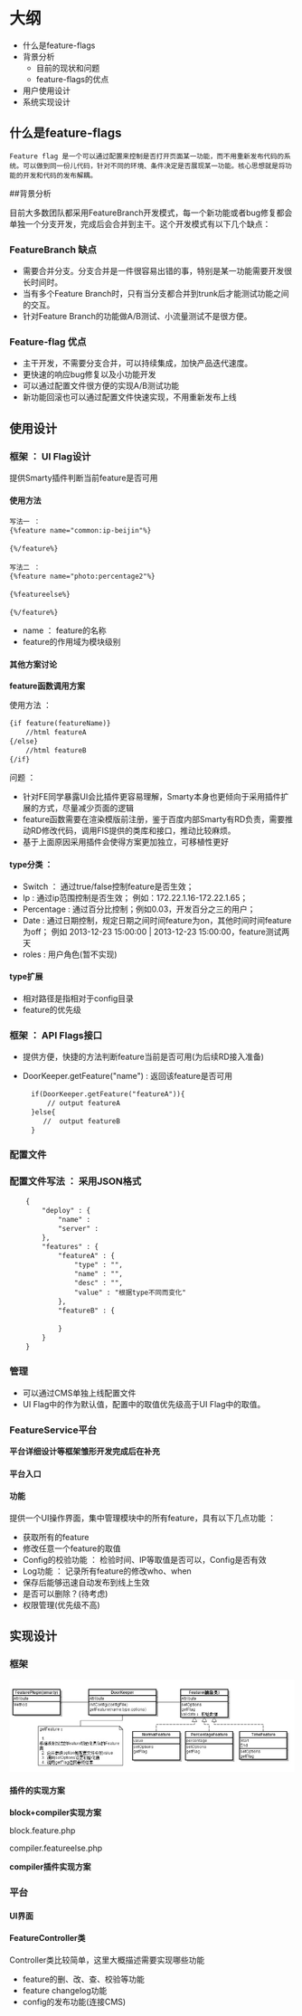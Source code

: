 
# 大纲

* 什么是feature-flags
* 背景分析
    * 目前的现状和问题
    * feature-flags的优点
* 用户使用设计
* 系统实现设计

## 什么是feature-flags

    Feature flag 是一个可以通过配置来控制是否打开页面某一功能，而不用重新发布代码的系统。可以做到同一份儿代码，针对不同的环境、条件决定是否展现某一功能。核心思想就是将功能的开发和代码的发布解耦。

##背景分析

目前大多数团队都采用FeatureBranch开发模式，每一个新功能或者bug修复都会单独一个分支开发，完成后会合并到主干。这个开发模式有以下几个缺点：

### FeatureBranch 缺点

* 需要合并分支。分支合并是一件很容易出错的事，特别是某一功能需要开发很长时间时。
* 当有多个Feature Branch时，只有当分支都合并到trunk后才能测试功能之间的交互。
* 针对Feature Branch的功能做A/B测试、小流量测试不是很方便。

### Feature-flag 优点

* 主干开发，不需要分支合并，可以持续集成，加快产品迭代速度。
* 更快速的响应bug修复以及小功能开发
* 可以通过配置文件很方便的实现A/B测试功能
* 新功能回滚也可以通过配置文件快速实现，不用重新发布上线

## 使用设计

### 框架 ： UI Flag设计

提供Smarty插件判断当前feature是否可用

#### 使用方法

    写法一 ：
    {%feature name="common:ip-beijin"%}

    {%/feature%}

    写法二 ：
    {%feature name="photo:percentage2"%}

    {%featureelse%}

    {%/feature%}

* name ： feature的名称
* feature的作用域为模块级别

#### 其他方案讨论

**feature函数调用方案**

使用方法 ：

    {if feature(featureName)}
        //html featureA
    {/else}
        //html featureB
    {/if}

问题 ：

* 针对FE同学暴露UI会比插件更容易理解，Smarty本身也更倾向于采用插件扩展的方式，尽量减少页面的逻辑
* feature函数需要在渲染模版前注册，鉴于百度内部Smarty有RD负责，需要推动RD修改代码，调用FIS提供的类库和接口，推动比较麻烦。
* 基于上面原因采用插件会使得方案更加独立，可移植性更好

#### type分类 ：

* Switch ： 通过true/false控制feature是否生效；
* Ip : 通过ip范围控制是否生效； 例如：172.22.1.16-172.22.1.65；
* Percentage : 通过百分比控制；例如0.03，开发百分之三的用户；
* Date : 通过日期控制，规定日期之间时间feature为on，其他时间时间feature为off； 例如 2013-12-23 15:00:00 | 2013-12-23 15:00:00，feature测试两天
* roles : 用户角色(暂不实现)

#### type扩展

* 相对路径是指相对于config目录
* feature的优先级

### 框架 ： API Flags接口

* 提供方便，快捷的方法判断feature当前是否可用(为后续RD接入准备)
* DoorKeeper.getFeature("name") : 返回该feature是否可用

        if(DoorKeeper.getFeature("featureA")){
            // output featureA
        }else{
           //  output featureB
        }

### 配置文件

### 配置文件写法 ： 采用JSON格式

        {
            "deploy" : {
                "name" :
                "server" :
            },
            "features" : {
                "featureA" : {
                    "type" : "",
                    "name" : "",
                    "desc" : "",
                    "value" : "根据type不同而变化"
                },
                "featureB" : {

                }
            }
        }

### 管理

* 可以通过CMS单独上线配置文件
* UI Flag中的作为默认值，配置中的取值优先级高于UI Flag中的取值。

### FeatureService平台

**平台详细设计等框架雏形开发完成后在补充**

#### 平台入口

#### 功能

提供一个UI操作界面，集中管理模块中的所有feature，具有以下几点功能 ：

* 获取所有的feature
* 修改任意一个feature的取值
* Config的校验功能 ：  检验时间、IP等取值是否可以，Config是否有效
* Log功能 ： 记录所有feature的修改who、when
* 保存后能够迅速自动发布到线上生效
* 是否可以删除？(待考虑)
* 权限管理(优先级不高)

## 实现设计

### 框架

![feature flag框架](./DoorkeeperUML.jpg)

#### 插件的实现方案

**block+compiler实现方案**

block.feature.php

compiler.featureelse.php

**compiler插件实现方案**

### 平台

#### UI界面

#### FeatureController类

Controller类比较简单，这里大概描述需要实现哪些功能

* feature的删、改、查、校验等功能
* feature changelog功能
* config的发布功能(连接CMS)


